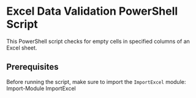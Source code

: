 # Excel Data Validation PowerShell Script

This PowerShell script checks for empty cells in specified columns of an Excel sheet.

## Prerequisites

Before running the script, make sure to import the `ImportExcel` module:
Import-Module ImportExcel

